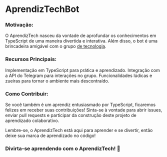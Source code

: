 # AprendizTechBot

### Motivação:
O AprendizTech nasceu da vontade de aprofundar os conhecimentos em TypeScript de uma maneira divertida e interativa. Além disso, o bot é uma brincadeira amigável com o grupo [de tecnologia](https://t.me/ProgramadoresBrasil).

### Recursos Principais:
Implementação em TypeScript para prática e aprendizado.
Integração com a API do Telegram para interações no grupo.
Funcionalidades lúdicas e zueiras para tornar o ambiente mais descontraído.

### Como Contribuir:
Se você também é um aprendiz entusiasmado por TypeScript, ficaremos felizes em receber suas contribuições! Sinta-se à vontade para abrir issues, enviar pull requests e participar da construção deste projeto de aprendizado colaborativo.

Lembre-se, o AprendizTech está aqui para aprender e se divertir, então deixe sua marca de aprendizado no código!

### Divirta-se aprendendo com o AprendizTech! 🚀
